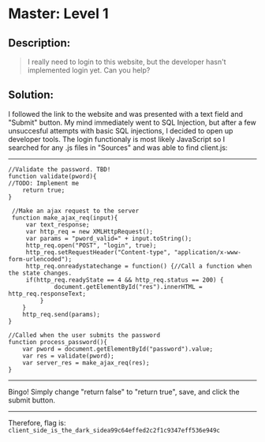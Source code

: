 # Master: Level 1
## Description: 
>I really need to login to this website, but the developer hasn't implemented login yet. Can you help?
## Solution:
I followed the link to the website and was presented with a text field and "Submit" button. My mind immediately went to SQL Injection, but after a few unsuccesful attempts with basic SQL injections, I decided to open up developer tools. The login functionaly is most likely JavaScript so I searched for any .js files in "Sources" and was able to find client.js:
***
    //Validate the password. TBD!
    function validate(pword){
    //TODO: Implement me
        return true;
    }

     //Make an ajax request to the server
     function make_ajax_req(input){
         var text_response;
         var http_req = new XMLHttpRequest();
         var params = "pword_valid=" + input.toString();
         http_req.open("POST", "login", true);
         http_req.setRequestHeader("Content-type", "application/x-www-form-urlencoded");
         http_req.onreadystatechange = function() {//Call a function when the state changes.
  	     if(http_req.readyState == 4 && http_req.status == 200) {
                 document.getElementById("res").innerHTML = http_req.responseText;
             }
        }
        http_req.send(params);
    }

    //Called when the user submits the password
    function process_password(){
        var pword = document.getElementById("password").value;
        var res = validate(pword);
        var server_res = make_ajax_req(res);
    }  
***
Bingo! Simply change "return false" to "return true", save, and click the submit button.
***
Therefore, flag is: `client_side_is_the_dark_sidea99c64effed2c2f1c9347eff536e949c`
